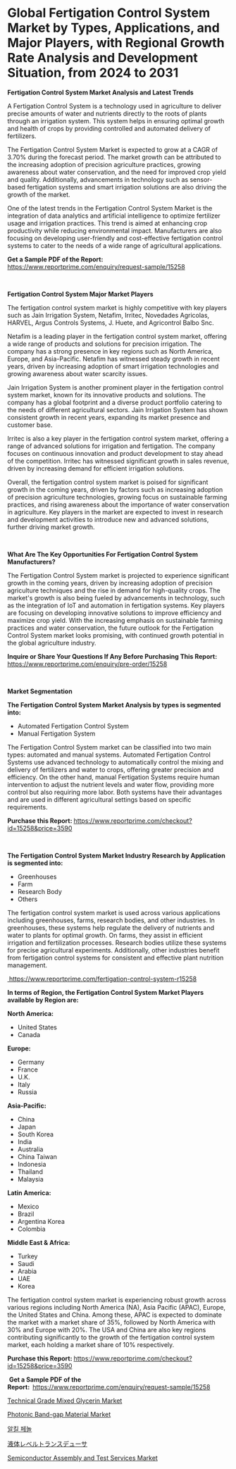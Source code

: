 <p><h1>Global Fertigation Control System Market by Types, Applications, and Major Players, with Regional Growth Rate Analysis and Development Situation, from 2024 to 2031</h1></p><p><strong>Fertigation Control System Market Analysis and Latest Trends</strong></p>
<p><p>A Fertigation Control System is a technology used in agriculture to deliver precise amounts of water and nutrients directly to the roots of plants through an irrigation system. This system helps in ensuring optimal growth and health of crops by providing controlled and automated delivery of fertilizers.</p><p>The Fertigation Control System Market is expected to grow at a CAGR of 3.70% during the forecast period. The market growth can be attributed to the increasing adoption of precision agriculture practices, growing awareness about water conservation, and the need for improved crop yield and quality. Additionally, advancements in technology such as sensor-based fertigation systems and smart irrigation solutions are also driving the growth of the market.</p><p>One of the latest trends in the Fertigation Control System Market is the integration of data analytics and artificial intelligence to optimize fertilizer usage and irrigation practices. This trend is aimed at enhancing crop productivity while reducing environmental impact. Manufacturers are also focusing on developing user-friendly and cost-effective fertigation control systems to cater to the needs of a wide range of agricultural applications.</p></p>
<p><strong>Get a Sample PDF of the Report:&nbsp;</strong> <a href="https://www.reportprime.com/enquiry/request-sample/15258">https://www.reportprime.com/enquiry/request-sample/15258</a></p>
<p>&nbsp;</p>
<p><strong>Fertigation Control System Major Market Players</strong></p>
<p><p>The fertigation control system market is highly competitive with key players such as Jain Irrigation System, Netafim, Irritec, Novedades Agricolas, HARVEL, Argus Controls Systems, J. Huete, and Agricontrol Balbo Snc. </p><p>Netafim is a leading player in the fertigation control system market, offering a wide range of products and solutions for precision irrigation. The company has a strong presence in key regions such as North America, Europe, and Asia-Pacific. Netafim has witnessed steady growth in recent years, driven by increasing adoption of smart irrigation technologies and growing awareness about water scarcity issues. </p><p>Jain Irrigation System is another prominent player in the fertigation control system market, known for its innovative products and solutions. The company has a global footprint and a diverse product portfolio catering to the needs of different agricultural sectors. Jain Irrigation System has shown consistent growth in recent years, expanding its market presence and customer base.</p><p>Irritec is also a key player in the fertigation control system market, offering a range of advanced solutions for irrigation and fertigation. The company focuses on continuous innovation and product development to stay ahead of the competition. Irritec has witnessed significant growth in sales revenue, driven by increasing demand for efficient irrigation solutions.</p><p>Overall, the fertigation control system market is poised for significant growth in the coming years, driven by factors such as increasing adoption of precision agriculture technologies, growing focus on sustainable farming practices, and rising awareness about the importance of water conservation in agriculture. Key players in the market are expected to invest in research and development activities to introduce new and advanced solutions, further driving market growth.</p></p>
<p>&nbsp;</p>
<p><strong>What Are The Key Opportunities For Fertigation Control System Manufacturers?</strong></p>
<p><p>The Fertigation Control System market is projected to experience significant growth in the coming years, driven by increasing adoption of precision agriculture techniques and the rise in demand for high-quality crops. The market's growth is also being fueled by advancements in technology, such as the integration of IoT and automation in fertigation systems. Key players are focusing on developing innovative solutions to improve efficiency and maximize crop yield. With the increasing emphasis on sustainable farming practices and water conservation, the future outlook for the Fertigation Control System market looks promising, with continued growth potential in the global agriculture industry.</p></p>
<p><strong>Inquire or Share Your Questions If Any Before Purchasing This Report:</strong> <a href="https://www.reportprime.com/enquiry/pre-order/15258">https://www.reportprime.com/enquiry/pre-order/15258</a></p>
<p>&nbsp;</p>
<p><strong>Market Segmentation</strong></p>
<p><strong>The Fertigation Control System Market Analysis by types is segmented into:</strong></p>
<p><ul><li>Automated Fertigation Control System</li><li>Manual Fertigation System</li></ul></p>
<p><p>The Fertigation Control System market can be classified into two main types: automated and manual systems. Automated Fertigation Control Systems use advanced technology to automatically control the mixing and delivery of fertilizers and water to crops, offering greater precision and efficiency. On the other hand, manual Fertigation Systems require human intervention to adjust the nutrient levels and water flow, providing more control but also requiring more labor. Both systems have their advantages and are used in different agricultural settings based on specific requirements.</p></p>
<p><strong>Purchase this Report:&nbsp;</strong><a href="https://www.reportprime.com/checkout?id=15258&price=3590">https://www.reportprime.com/checkout?id=15258&price=3590</a></p>
<p>&nbsp;</p>
<p><strong>The Fertigation Control System Market Industry Research by Application is segmented into:</strong></p>
<p><ul><li>Greenhouses</li><li>Farm</li><li>Research Body</li><li>Others</li></ul></p>
<p><p>The fertigation control system market is used across various applications including greenhouses, farms, research bodies, and other industries. In greenhouses, these systems help regulate the delivery of nutrients and water to plants for optimal growth. On farms, they assist in efficient irrigation and fertilization processes. Research bodies utilize these systems for precise agricultural experiments. Additionally, other industries benefit from fertigation control systems for consistent and effective plant nutrition management.</p></p>
<p><a href="https://www.reportprime.com/fertigation-control-system-r15258">&nbsp;https://www.reportprime.com/fertigation-control-system-r15258</a></p>
<p><strong>In terms of Region, the Fertigation Control System Market Players available by Region are:</strong></p>
<p>
    <p> <strong> North America: </strong>
        <ul>
            <li>United States</li>
            <li>Canada</li>
        </ul>
        </p> 
    <p> <strong> Europe: </strong>
        <ul>
            <li>Germany</li>
            <li>France</li>
            <li>U.K.</li>
            <li>Italy</li>
            <li>Russia</li>
        </ul>
        </p> 
    <p> <strong> Asia-Pacific: </strong>
        <ul>
            <li>China</li>
            <li>Japan</li>
            <li>South Korea</li>
            <li>India</li>
            <li>Australia</li>
            <li>China Taiwan</li>
            <li>Indonesia</li>
            <li>Thailand</li>
            <li>Malaysia</li>
        </ul>
        </p> 
    <p> <strong> Latin America: </strong>
        <ul>
            <li>Mexico</li>
            <li>Brazil</li>
            <li>Argentina Korea</li>
            <li>Colombia</li>
        </ul>
        </p> 
    <p> <strong> Middle East & Africa: </strong>
        <ul>
            <li>Turkey</li>
            <li>Saudi</li>
            <li>Arabia</li>
            <li>UAE</li>
            <li>Korea</li>
        </ul>
    </p>
    </p>
<p><p>The fertigation control system market is experiencing robust growth across various regions including North America (NA), Asia Pacific (APAC), Europe, the United States and China. Among these, APAC is expected to dominate the market with a market share of 35%, followed by North America with 30% and Europe with 20%. The USA and China are also key regions contributing significantly to the growth of the fertigation control system market, each holding a market share of 10% respectively.</p></p>
<p><strong>Purchase this Report: </strong><a href="https://www.reportprime.com/checkout?id=15258&price=3590">https://www.reportprime.com/checkout?id=15258&price=3590</a></p>
<p>&nbsp;<strong>Get a Sample PDF of the Report:&nbsp;&nbsp;</strong><a href="https://www.reportprime.com/enquiry/request-sample/15258">https://www.reportprime.com/enquiry/request-sample/15258</a></p>
<p><strong></strong></p>
<p><p><a href="https://www.linkedin.com/pulse/technical-grade-mixed-glycerin-market-research-report-reveals-dpuye?trackingId=0DNPtlVuPvKc%2Fq%2F79sZD%2BQ%3D%3D">Technical Grade Mixed Glycerin Market</a></p><p><a href="https://www.linkedin.com/pulse/photonic-band-gap-material-market-size-share-global-urvke?trackingId=UgFrzuESURqIGQkRSncz6A%3D%3D">Photonic Band-gap Material Market</a></p><p><a href="https://github.com/laholand/Market-Research-Report-List-3/blob/main/113863423467.md">알킬 페놀</a></p><p><a href="https://medium.com/@trevawiszk20231/%E6%B6%B2%E4%BD%8D%E4%BC%A0%E6%84%9F%E5%99%A8%E5%B8%82%E5%9C%BA-%E6%8C%89%E7%B1%BB%E5%9E%8B-%E5%BA%94%E7%94%A8%E5%92%8C%E5%9C%B0%E7%90%86%E4%BD%8D%E7%BD%AE%E7%9A%84%E5%85%A8%E9%9D%A2%E8%AF%84%E4%BC%B0-d0b5404fe0e1">液体レベルトランスデューサ</a></p><p><a href="https://github.com/JameTravis/Market-Research-Report-List-4/blob/main/semiconductor-assembly-and-test-services-market.md">Semiconductor Assembly and Test Services Market</a></p></p>